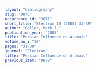 ```yaml
---
layout: "bibliography"
slug: "8875"
occurrence_id: "3671"
short_title: "Electrum 10 (2005) 31-39"
author: "Geller, Mark J."
publication_year: "2005"
title: "Persian Influence on Aramaic"
volume_no_: "10"
pages: "31-39"
journal: "Electrum"
title: "Persian Influence on Aramaic"
previous_item: "8878"
---
```

